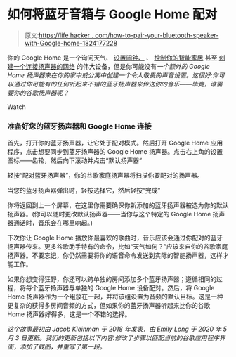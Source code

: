 # 如何将蓝牙音箱与 Google Home 配对

> 原文:[https://life hacker . com/how-to-pair-your-bluetooth-speaker-with-Google-home-1824177228](https://lifehacker.com/how-to-pair-your-bluetooth-speaker-with-google-home-1824177228)

你的 Google Home 是一个询问天气、 [设置闹钟、](https://lifehacker.com/how-to-set-a-music-alarm-with-your-google-home-speaker-1822673391) 、 [控制你的智能家居](https://lifehacker.com/everything-your-google-home-can-do-is-now-listed-on-one-1821951991) 甚至 [创建一个连接扬声器的网络](https://lifehacker.com/how-to-turn-multiple-google-home-devices-into-a-connect-1841750139) 的伟大设备，但是你可能没有*一个额外的 Google Home 扬声器来在你的家中或公寓中创建一个令人敬畏的声音设置。这很好:你可以通过你可能有的任何听起来不错的蓝牙扬声器来传送你的音乐——毕竟，谁需要你的谷歌扬声器呢？*

Watch

### **准备好您的蓝牙扬声器和 Google Home 连接**

首先，打开你的蓝牙扬声器，让它处于配对模式。然后打开 Google Home 应用程序，点击想要同步到蓝牙扬声器的 Google Home 扬声器。点击右上角的设置图标——齿轮，然后向下滚动并点击“默认扬声器”

轻按“配对蓝牙扬声器”，你的谷歌家庭扬声器将扫描你要配对的扬声器。

当您的蓝牙扬声器弹出时，轻按选择它，然后轻按“完成”

你将返回到上一个屏幕，在这里你需要确保你新添加的蓝牙扬声器被选为你的默认扬声器。(你可以随时更改默认扬声器——当你与这个特定的 Google Home 扬声器通话时，音乐会在哪里响起。)

下次你让 Google Home 播放你最喜欢的歌曲时，音乐应该会通过你配对的蓝牙扬声器传来。更多谷歌助手特有的命令，比如“天气如何？”应该来自你的谷歌家庭扬声器。不要忘记，你仍然需要将你的语音命令发送到实际的智能扬声器，这样才能工作。

如果你想变得狂野，你还可以跨单独的房间添加多个蓝牙扬声器；遵循相同的过程，将每个蓝牙扬声器与单独的 Google Home 设备配对。然后，将 Google Home 扬声器作为一个组放在一起，并将该组设置为音频的默认目标。这是一种更复杂的获得多房间音频的方式，但如果你的蓝牙扬声器听起来比你的谷歌 Home 扬声器好得多，这是一个不错的选择。

*这个故事最初由 Jacob Kleinman 于 2018 年发表，由 Emily Long 于 2020 年 5 月 3 日更新。我们的更新包括以下内容:修改了步骤以匹配当前的谷歌应用程序界面，添加了截图，并重写了第一段。*